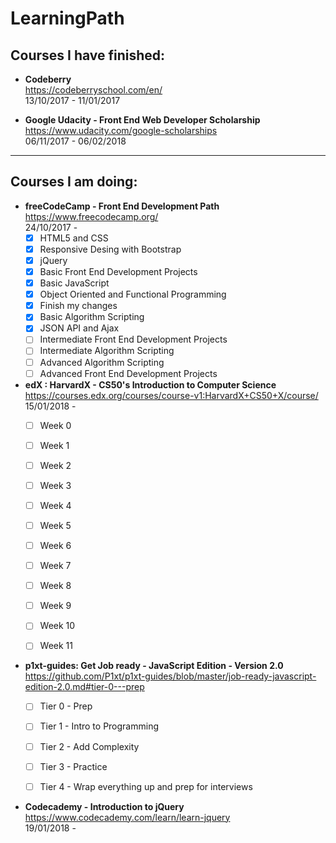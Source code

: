 # LearningPath

## Courses I have finished:
- **Codeberry**  
  https://codeberryschool.com/en/  
  13/10/2017 - 11/01/2017
  
  
  
- **Google Udacity - Front End Web Developer Scholarship**  
  https://www.udacity.com/google-scholarships  
  06/11/2017 - 06/02/2018
  
  
***
## Courses I am doing:

- **freeCodeCamp - Front End Development Path**  
  https://www.freecodecamp.org/  
  24/10/2017 -  
  - [x] HTML5 and CSS
  - [x] Responsive Desing with Bootstrap
  - [x] jQuery
  - [x] Basic Front End Development Projects
  - [x] Basic JavaScript
  - [x] Object Oriented and Functional Programming
  - [x] Finish my changes
  - [x] Basic Algorithm Scripting
  - [x] JSON API and Ajax
  - [ ] Intermediate Front End Development Projects
  - [ ] Intermediate Algorithm Scripting
  - [ ] Advanced Algorithm Scripting  
  - [ ] Advanced Front End Development Projects
 
- **edX : HarvardX - CS50's Introduction to Computer Science**  
  https://courses.edx.org/courses/course-v1:HarvardX+CS50+X/course/
  15/01/2018 -
  - [ ] Week 0
  - [ ] Week 1
  - [ ] Week 2
  - [ ] Week 3
  - [ ] Week 4
  - [ ] Week 5
  - [ ] Week 6
  - [ ] Week 7
  - [ ] Week 8
  - [ ] Week 9
  - [ ] Week 10
  - [ ] Week 11
  
  
- **p1xt-guides: Get Job ready - JavaScript Edition - Version 2.0**  
  https://github.com/P1xt/p1xt-guides/blob/master/job-ready-javascript-edition-2.0.md#tier-0---prep
  - [ ] Tier 0 - Prep
  - [ ] Tier 1 - Intro to Programming
  - [ ] Tier 2 - Add Complexity
  - [ ] Tier 3 - Practice
  - [ ] Tier 4 - Wrap everything up and prep for interviews
  
  
- **Codecademy - Introduction to jQuery**  
  https://www.codecademy.com/learn/learn-jquery  
  19/01/2018 -
